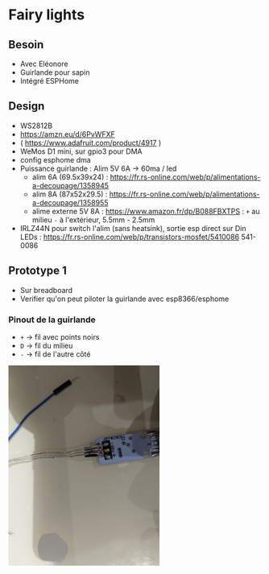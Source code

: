 # Fairy lights

## Besoin

- Avec Eléonore
- Guirlande pour sapin
- Intégré ESPHome

## Design

- WS2812B
- https://amzn.eu/d/6PvWFXF
- ( https://www.adafruit.com/product/4917 )
- WeMos D1 mini, sur gpio3 pour DMA
- config esphome dma
- Puissance guirlande : Alim 5V 6A -> 60ma / led
  - alim 6A (69.5x39x24) : https://fr.rs-online.com/web/p/alimentations-a-decoupage/1358945
  - alim 8A (87x52x29.5) : https://fr.rs-online.com/web/p/alimentations-a-decoupage/1358955
  - alime externe 5V 8A : https://www.amazon.fr/dp/B088FBXTPS : `+` au milieu `-` à l'extérieur, 5.5mm - 2.5mm
- IRLZ44N pour switch l'alim (sans heatsink), sortie esp direct sur Din LEDs : https://fr.rs-online.com/web/p/transistors-mosfet/5410086 541-0086

## Prototype 1

- Sur breadboard
- Verifier qu'on peut piloter la guirlande avec esp8366/esphome

### Pinout de la guirlande

- `+` -> fil avec points noirs
- `D` -> fil du milieu
- `-` -> fil de l'autre côté 

<img src="pictures/fairy-lights-pinout.jpg" width="300">
